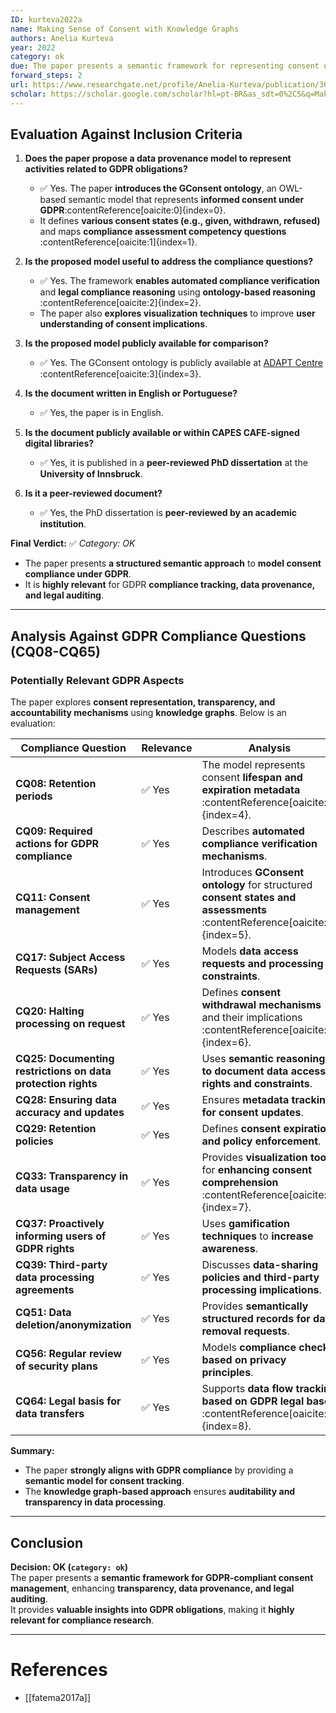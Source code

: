 ```yaml
---
ID: kurteva2022a
name: Making Sense of Consent with Knowledge Graphs
authors: Anelia Kurteva
year: 2022
category: ok
due: The paper presents a semantic framework for representing consent using knowledge graphs. It introduces GConsent, a GDPR-compliant ontology that models consent states, assessment questions, and legal compliance requirements. The approach enhances transparency and auditability of consent-based data processing, making it highly relevant for GDPR-related compliance questions.
forward_steps: 2
url: https://www.researchgate.net/profile/Anelia-Kurteva/publication/367052478_Making_Sense_of_Consent_with_Knowledge_Graphs/links/63bfd0d5a99551743e60a486/Making-Sense-of-Consent-with-Knowledge-Graphs.pdf
scholar: https://scholar.google.com/scholar?hl=pt-BR&as_sdt=0%2C5&q=Making+Sense+of+Consent+with+Knowledge+Graphs&btnG=
---
```


## **Evaluation Against Inclusion Criteria**

1. **Does the paper propose a data provenance model to represent activities related to GDPR obligations?**  
   - ✅ Yes. The paper **introduces the GConsent ontology**, an OWL-based semantic model that represents **informed consent under GDPR**&#8203;:contentReference[oaicite:0]{index=0}.  
   - It defines **various consent states (e.g., given, withdrawn, refused)** and maps **compliance assessment competency questions**&#8203;:contentReference[oaicite:1]{index=1}.  

2. **Is the proposed model useful to address the compliance questions?**  
   - ✅ Yes. The framework **enables automated compliance verification** and **legal compliance reasoning** using **ontology-based reasoning**&#8203;:contentReference[oaicite:2]{index=2}.  
   - The paper also **explores visualization techniques** to improve **user understanding of consent implications**.  

3. **Is the proposed model publicly available for comparison?**  
   - ✅ Yes. The GConsent ontology is publicly available at [ADAPT Centre](https://openscience.adaptcentre.ie/ontologies/consent/docs/index-en.html)&#8203;:contentReference[oaicite:3]{index=3}.  

4. **Is the document written in English or Portuguese?**  
   - ✅ Yes, the paper is in English.  

5. **Is the document publicly available or within CAPES CAFE-signed digital libraries?**  
   - ✅ Yes, it is published in a **peer-reviewed PhD dissertation** at the **University of Innsbruck**.  

6. **Is it a peer-reviewed document?**  
   - ✅ Yes, the PhD dissertation is **peer-reviewed by an academic institution**.  

**Final Verdict:** ✅ *Category: OK*  
- The paper presents **a structured semantic approach** to **model consent compliance under GDPR**.  
- It is **highly relevant** for GDPR **compliance tracking, data provenance, and legal auditing**.  

---

## **Analysis Against GDPR Compliance Questions (CQ08-CQ65)**

### **Potentially Relevant GDPR Aspects**
The paper explores **consent representation, transparency, and accountability mechanisms** using **knowledge graphs**. Below is an evaluation:

| **Compliance Question** | **Relevance** | **Analysis** |
|------------------------|-------------|-------------|
| **CQ08: Retention periods** | ✅ Yes | The model represents consent **lifespan and expiration metadata**&#8203;:contentReference[oaicite:4]{index=4}. |
| **CQ09: Required actions for GDPR compliance** | ✅ Yes | Describes **automated compliance verification mechanisms**. |
| **CQ11: Consent management** | ✅ Yes | Introduces **GConsent ontology** for structured **consent states and assessments**&#8203;:contentReference[oaicite:5]{index=5}. |
| **CQ17: Subject Access Requests (SARs)** | ✅ Yes | Models **data access requests and processing constraints**. |
| **CQ20: Halting processing on request** | ✅ Yes | Defines **consent withdrawal mechanisms** and their implications&#8203;:contentReference[oaicite:6]{index=6}. |
| **CQ25: Documenting restrictions on data protection rights** | ✅ Yes | Uses **semantic reasoning to document data access rights and constraints**. |
| **CQ28: Ensuring data accuracy and updates** | ✅ Yes | Ensures **metadata tracking for consent updates**. |
| **CQ29: Retention policies** | ✅ Yes | Defines **consent expiration and policy enforcement**. |
| **CQ33: Transparency in data usage** | ✅ Yes | Provides **visualization tools** for **enhancing consent comprehension**&#8203;:contentReference[oaicite:7]{index=7}. |
| **CQ37: Proactively informing users of GDPR rights** | ✅ Yes | Uses **gamification techniques** to **increase awareness**. |
| **CQ39: Third-party data processing agreements** | ✅ Yes | Discusses **data-sharing policies and third-party processing implications**. |
| **CQ51: Data deletion/anonymization** | ✅ Yes | Provides **semantically structured records for data removal requests**. |
| **CQ56: Regular review of security plans** | ✅ Yes | Models **compliance checks based on privacy principles**. |
| **CQ64: Legal basis for data transfers** | ✅ Yes | Supports **data flow tracking based on GDPR legal bases**&#8203;:contentReference[oaicite:8]{index=8}. |

**Summary:**  
- The paper **strongly aligns with GDPR compliance** by providing a **semantic model for consent tracking**.  
- The **knowledge graph-based approach** ensures **auditability and transparency in data processing**.  

---

## **Conclusion**
**Decision: OK (`category: ok`)**  
The paper presents a **semantic framework for GDPR-compliant consent management**, enhancing **transparency, data provenance, and legal auditing**.  
It provides **valuable insights into GDPR obligations**, making it **highly relevant for compliance research**.  

---

# **References**

- [[fatema2017a]]
